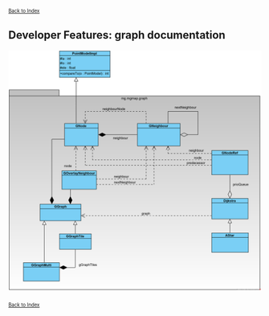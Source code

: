 <small><small>[Back to Index](../../../index.md)</small></small>

## Developer Features: graph documentation

<img src="./Graph.png" width="950" />

<small><small>[Back to Index](../../../index.md)</small></small>